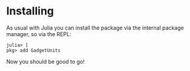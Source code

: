 # Installing

As usual with Julia you can install the package via the internal package manager, so via the REPL:

```
julia> ]
pkg> add GadgetUnits
```

Now you should be good to go!
